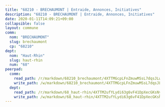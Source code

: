```yaml
---
title: "68210 - BRECHAUMONT | Entraide, Annonces, Initiatives"
description: "68210 - BRECHAUMONT | Entraide, Annonces, Initiatives"
date: 2020-01-11T14:09:21+09:00
collapsible: false
layout: commune
comm:
  nom: "BRECHAUMONT"
  slug: brechaumont
  cp: "68210"
dept:
  nom: "Haut-Rhin"
  slug: haut-rhin
  num: "68"
peerpad:
  comm:
    read_path: /r/markdown/68210_brechaumont/4XTTMGcpLFnZmuwMSsL7dqsJLwLMTYGB6twGgwaGtgtq2qTkg
    write_path: /w/markdown/68210_brechaumont/4XTTMGcpLFnZmuwMSsL7dqsJLwLMTYGB6twGgwaGtgtq2qTkg-K3TgUPfjc9utBbZ5Hc75NBAaGzZYqdoDgE6miQZAk5dVV1a6PreSKbDxE3RPipuhF1Ewu9kk5Q4KouimgNNvQi5VrvwiadUcnkrVcdrXGVrtK6tbry67uzmjL7xY4JmaE4gACurC
  dept:
    read_path: /r/markdown/68_haut-rhin/4XTTM2ufYLydi63g6vF41DpXecGKsNyPwfYZm17739WmSX8D6
    write_path: /w/markdown/68_haut-rhin/4XTTM2ufYLydi63g6vF41DpXecGKsNyPwfYZm17739WmSX8D6-K3TgU54kRPxhV9NQGp69HN4Y5d3LQNuYyH5D4FBbwWQypx4yU2WRuHwHS45pVNzvj4gAPFGwcqH7tBw9rarH3xrmqLGEeBuA7KYb3QDsZTrkPVn1tpH8CBA8iBrzy2eLBP8xSvPJ
---
```


